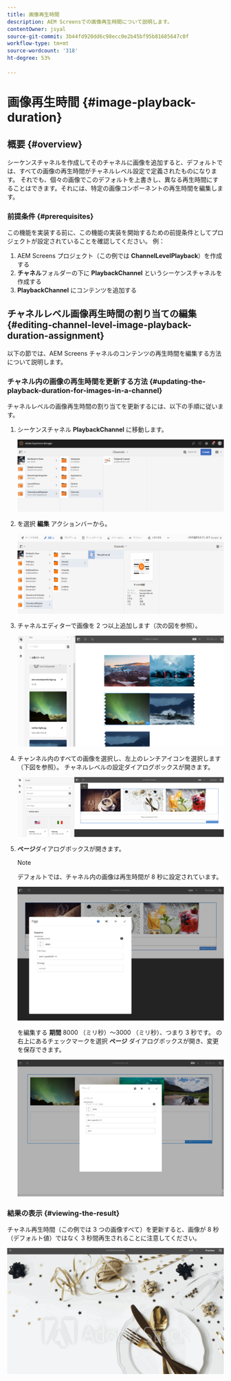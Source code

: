 ```yaml
---
title: 画像再生時間
description: AEM Screensでの画像再生時間について説明します。
contentOwner: jsyal
source-git-commit: 3b44fd920dd6c98ecc0e2b45bf95b81685647c0f
workflow-type: tm+mt
source-wordcount: '318'
ht-degree: 53%

---
```



# 画像再生時間 {#image-playback-duration}

## 概要 {#overview}

シーケンスチャネルを作成してそのチャネルに画像を追加すると、デフォルトでは、すべての画像の再生時間がチャネルレベル設定で定義されたものになります。 それでも、個々の画像でこのデフォルトを上書きし、異なる再生時間にすることはできます。それには、特定の画像コンポーネントの再生時間を編集します。

### 前提条件 {#prerequisites}

この機能を実装する前に、この機能の実装を開始するための前提条件としてプロジェクトが設定されていることを確認してください。 例：

1. AEM Screens プロジェクト（この例では **ChannelLevelPlayback**）を作成する
1. **チャネル**&#x200B;フォルダーの下に **PlaybackChannel** というシーケンスチャネルを作成する
1. **PlaybackChannel** にコンテンツを追加する

## チャネルレベル画像再生時間の割り当ての編集 {#editing-channel-level-image-playback-duration-assignment}

以下の節では、AEM Screens チャネルのコンテンツの再生時間を編集する方法について説明します。

### チャネル内の画像の再生時間を更新する方法 {#updating-the-playback-duration-for-images-in-a-channel}

チャネルレベルの画像再生時間の割り当てを更新するには、以下の手順に従います。

1. シーケンスチャネル **PlaybackChannel** に移動します。

   ![screen_shot_2019-06-24at62818pm](assets/screen_shot_2019-06-24at62818pm.png)

1. を選択 **編集** アクションバーから。

   ![screen_shot_2019-06-24at70141pm](assets/screen_shot_2019-06-24at70141pm.png)

1. チャネルエディターで画像を 2 つ以上追加します（次の図を参照）。

   ![screen_shot_2019-06-24at90534pm](assets/screen_shot_2019-06-24at90534pm.png)

1. チャンネル内のすべての画像を選択し、左上のレンチアイコンを選択します（下図を参照）。 チャネルレベルの設定ダイアログボックスが開きます。

   ![screen_shot_2019-06-25at95945am](assets/screen_shot_2019-06-25at95945am.png)

1. **ページ**&#x200B;ダイアログボックスが開きます。

   >[!NOTE]
   >
   >デフォルトでは、チャネル内の画像は再生時間が 8 秒に設定されています。

   ![screen_shot_2019-06-25at100343am](assets/screen_shot_2019-06-25at100343am.png)

   を編集する **期間** 8000 （ミリ秒）～3000 （ミリ秒）、つまり 3 秒です。 の右上にあるチェックマークを選択 **ページ** ダイアログボックスが開き、変更を保存できます。

   ![screen_shot_2019-06-25at101527am](assets/screen_shot_2019-06-25at101527am.png)

### 結果の表示 {#viewing-the-result}

チャネル再生時間（この例では 3 つの画像すべて）を更新すると、画像が 8 秒（デフォルト値）ではなく 3 秒間再生されることに注意してください。

![channel_preview](assets/channel_preview.gif)

